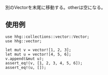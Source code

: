 別のVectorを末尾に移動する。otherは空になる。

## 使用例

```
use hhg::collections::vector::Vector;
use hhg::vector;

let mut v = vector![1, 2, 3];
let mut u = vector![4, 5, 6];
v.append(&mut u);
assert_eq!(v, [1, 2, 3, 4, 5, 6]);
assert_eq!(u, []);
```
